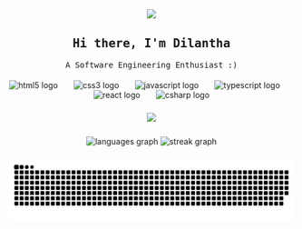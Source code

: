 <div align="center">
  <img height="162" src="https://i.giphy.com/media/xWMPYx55WNhX136T0V/giphy.webp"  />
</div>


<samp>
<h2 align="center">Hi there, I'm Dilantha</h2>
</samp>

<samp>
<p align="center">A Software Engineering Enthusiast :)</p>
</samp>

####
<div align="center">
  <img src="https://cdn.jsdelivr.net/gh/devicons/devicon/icons/html5/html5-original.svg" height="33" alt="html5 logo"  />
  <img width="20" />
  <img src="https://cdn.simpleicons.org/css3/1572B6" height="33" alt="css3 logo"  />
  <img width="20" />
  <img src="https://cdn.jsdelivr.net/gh/devicons/devicon/icons/javascript/javascript-original.svg" height="33" alt="javascript logo"  />
  <img width="20" />
  <img src="https://cdn.jsdelivr.net/gh/devicons/devicon/icons/typescript/typescript-original.svg" height="33" alt="typescript logo"  />
  <img width="20" />
  <img src="https://cdn.jsdelivr.net/gh/devicons/devicon/icons/react/react-original.svg" height="33" alt="react logo"  />
  <img width="20" />
  <img src="https://cdn.jsdelivr.net/gh/devicons/devicon/icons/csharp/csharp-original.svg" height="33" alt="csharp logo"  />
</div>

###

<div align="center">
  <img src="https://profile-counter.glitch.me/Dilantha-Wijesinghe/count.svg?"  />
</div>

###

<div align="center">
  <img src="https://github-readme-stats.vercel.app/api/top-langs?username=Dilantha-Wijesinghe&locale=en&hide_title=true&layout=compact&card_width=320&langs_count=5&theme=github_dark&hide_border=true&order=2" height="150" alt="languages graph"  />
  <img src="https://streak-stats.demolab.com?user=Dilantha-Wijesinghe&locale=en&mode=daily&theme=github_dark&hide_border=true&border_radius=8&date_format=j M[ Y]&order=3" height="150" alt="streak graph"  />
</div>

###

![snake gif](https://github.com/Dilantha-Wijesinghe/Dilantha-Wijesinghe/blob/output/github-contribution-grid-snake-dark.svg)

###

